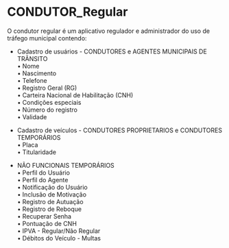 # CONDUTOR_Regular

O condutor regular é um aplicativo regulador e administrador do uso de tráfego municipal contendo:                                                                      

- Cadastro de usuários - CONDUTORES e AGENTES MUNICIPAIS DE TRÃNSITO                                                                                                    
    • Nome                                                                                                                                                              
    • Nascimento                                                                                                                                                        
    • Telefone                                                                                                                                                          
    • Registro Geral (RG)                                                                                                                                               
    • Carteira Nacional de Habilitação (CNH)                                                                                                                            
    • Condições especiais                                                                                                                                               
    • Número do registro                                                                                                                                                
    • Validade 
    
- Cadastro de veículos - CONDUTORES PROPRIETARIOS e CONDUTORES TEMPORÁRIOS                                                                                              
    • Placa                                                                                                                                                             
    • Titularidade                                                                                                                                                      
                                                                                                                                                         
- NÃO FUNCIONAIS TEMPORÁRIOS                                                                                              
    • Perfil do Usuário                                                                                                                                                  
    • Perfil do Agente                                                                                                                                                  
    • Notificação do Usuário                                                                                                                                             
    • Inclusão de Motivação                                                                                                                                               
    • Registro de Autuação                                                                                                                                               
    • Registro de Reboque                                                                                                                                                 
    • Recuperar Senha                                                                                                                                                    
    • Pontuação de CNH                                                                                                                                                  
    • IPVA - Regular/Não Regular                                                                                                                                        
    • Débitos do Veículo - Multas                                                                                                                                                  
